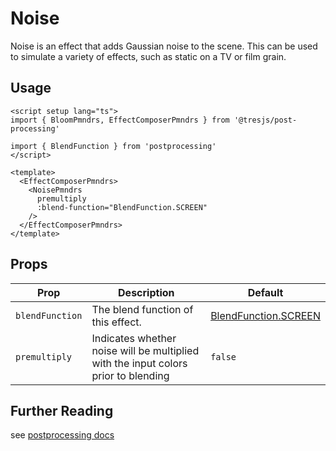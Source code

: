 # Noise

<DocsDemo>
  <NoiseDemo />
</DocsDemo>

Noise is an effect that adds Gaussian noise to the scene. This can be used to simulate a variety of effects, such as static on a TV or film grain.

## Usage

```vue
<script setup lang="ts">
import { BloomPmndrs, EffectComposerPmndrs } from '@tresjs/post-processing'

import { BlendFunction } from 'postprocessing'
</script>

<template>
  <EffectComposerPmndrs>
    <NoisePmndrs
      premultiply
      :blend-function="BlendFunction.SCREEN"
    />
  </EffectComposerPmndrs>
</template>
```

## Props

| Prop                 | Description                                                                                          | Default                                                                                                                                        |
| -------------------- | ---------------------------------------------------------------------------------------------------- | ---------------------------------------------------------------------------------------------------------------------------------------------- |
| `blendFunction`      | The blend function of this effect.                                        | [BlendFunction.SCREEN](https://github.com/pmndrs/postprocessing/blob/c3ce388be247916437a314f17748a75329d65df1/src/enums/BlendFunction.js#L40) |
| `premultiply`          | Indicates whether noise will be multiplied with the input colors prior to blending | `false`           |

## Further Reading
see [postprocessing docs](https://pmndrs.github.io/postprocessing/public/docs/class/src/effects/NoiseEffect.js~NoiseEffect.html)
